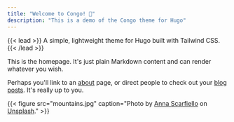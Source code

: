 ```yaml
---
title: "Welcome to Congo! 🎉"
description: "This is a demo of the Congo theme for Hugo"
---
```


{{< lead >}}
A simple, lightweight theme for Hugo built with Tailwind CSS.
{{< /lead >}}

This is the homepage. It's just plain Markdown content and can render whatever you wish.

Perhaps you'll link to an [about](/about/) page, or direct people to check out your [blog posts](/blog/). It's really up to you.

{{< figure src="mountains.jpg" caption="Photo by [Anna Scarfiello](https://unsplash.com/@little_anne?utm_source=unsplash&utm_medium=referral&utm_content=creditCopyText) on [Unsplash](https://unsplash.com/?utm_source=unsplash&utm_medium=referral&utm_content=creditCopyText)." >}}
